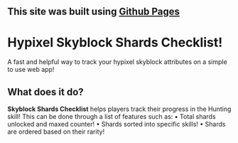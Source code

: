 ## This site was built using [Github Pages](https://reecejww.github.io/skyblock-shard-checklist/)
# Hypixel Skyblock Shards Checklist!
A fast and helpful way to track your hypixel skyblock attributes on a simple to use web app!

## What does it do?
 __Skyblock Shards Checklist__ helps players track their progress in the Hunting skill!
 This can be done through a list of features such as:
   • Total shards unlocked and maxed counter!
   • Shards sorted into specific skills!
   • Shards are ordered based on their rarity!


